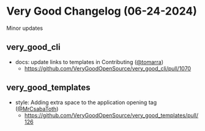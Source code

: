# Very Good Changelog (06-24-2024)

Minor updates

## very_good_cli

- docs: update links to templates in Contributing ([@tomarra](https://github.com/tomarra))
  - https://github.com/VeryGoodOpenSource/very_good_cli/pull/1070

## very_good_templates

- style: Adding extra space to the application opening tag ([@MrCsabaToth](https://github.com/MrCsabaToth))
  - https://github.com/VeryGoodOpenSource/very_good_templates/pull/126
